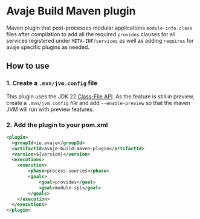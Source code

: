 # Avaje Build Maven plugin

Maven plugin that post-processes modular applications `module-info.class` files after compilation to add all the required `provides` clauses for all services registered under `META-INF/services` as well as adding `requires` for avaje specific plugins as needed.

## How to use

### 1. Create a `.mvn/jvm.config` file
This plugin uses the JDK 22 [Class-File API](https://openjdk.org/jeps/457). As the feature is still in preview, create a `.mvn/jvm.config` file and add `--enable-preview` so that the maven JVM will run with preview features.

### 2. Add the plugin to your pom.xml

```xml
<plugin>
  <groupId>io.avaje</groupId>
  <artifactId>avaje-build-maven-plugin</artifactId>
  <version>${version}</version>
  <executions>
  	<execution>
  		<phase>process-sources</phase>
  		<goals>
  			<goal>provides</goal>
  			<goal>module-spi</goal>
  		</goals>
  	</execution>
  </executions>
</plugin>
```
